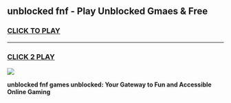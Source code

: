 
## unblocked fnf - Play Unblocked Gmaes & Free
<h3>
<a href="https://premium.freeplayer.one?title=unblocked_fnf&ref=20F">CLICK TO PLAY</a></h3>
<hr>

<h3>
<a href="https://premium.freeplayer.one?title=unblocked_fnf&ref=20F">CLICK 2 PLAY</a>
  
</h3>

<a href="https://premium.freeplayer.one?title=unblocked_fnf&ref=20F/"><img src="https://clearcache.store/games.png"></a>


**unblocked fnf games unblocked: Your Gateway to Fun and Accessible Online Gaming**
